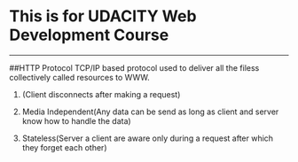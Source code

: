 This is for UDACITY Web Development Course
==========================================
------------------------------------------

##HTTP Protocol
TCP/IP based protocol used to deliver all the filess
collectively called resources to WWW.

1. (Client disconnects after making a request)

2. Media Independent(Any data can be send as long as client and server 
know how to handle the data)

3. Stateless(Server a client are aware only during a request
after which they forget each other)


